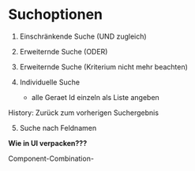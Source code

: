 Suchoptionen
============

1. Einschränkende Suche (UND zugleich)

2. Erweiternde Suche (ODER)

3. Erweiternde Suche (Kriterium nicht mehr beachten)

4. Individuelle Suche
	- alle Geraet Id einzeln als Liste angeben


History: Zurück zum vorherigen Suchergebnis


5. Suche nach Feldnamen

**Wie in UI verpacken???**

Component-Combination-